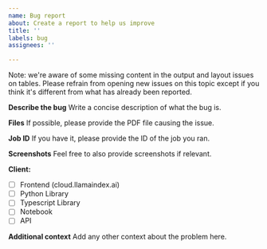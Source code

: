 ```yaml
---
name: Bug report
about: Create a report to help us improve
title: ''
labels: bug
assignees: ''

---
```


Note: we're aware of some missing content in the output and layout issues on tables. Please refrain from opening new issues on this topic except if you think it's different from what has already been reported.

**Describe the bug**
Write a concise description of what the bug is.

**Files**
If possible, please provide the PDF file causing the issue.

**Job ID**
If you have it, please provide the ID of the job you ran.

**Screenshots**
Feel free to also provide screenshots if relevant.

**Client:**
 - [ ] Frontend (cloud.llamaindex.ai)
 - [ ] Python Library
 - [ ] Typescript Library
 - [ ] Notebook
 - [ ] API

**Additional context**
Add any other context about the problem here.
